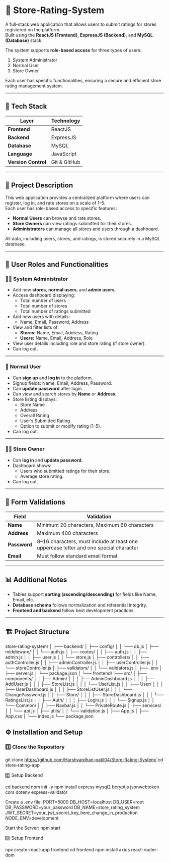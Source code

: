 # 🏪 Store-Rating-System 

A full-stack web application that allows users to submit ratings for stores registered on the platform.  
Built using the **ReactJS (Frontend)**, **ExpressJS (Backend)**, and **MySQL (Database)** stack.  

The system supports **role-based access** for three types of users:  
1. System Administrator  
2. Normal User  
3. Store Owner  

Each user has specific functionalities, ensuring a secure and efficient store rating management system.

---

## 🚀 Tech Stack

| Layer | Technology |
|-------|-------------|
| **Frontend** | ReactJS |
| **Backend** | ExpressJS |
| **Database** | MySQL |
| **Language** | JavaScript |
| **Version Control** | Git & GitHub |

---

## 🧩 Project Description

This web application provides a centralized platform where users can register, log in, and rate stores on a scale of 1–5.  
Each user has role-based access to specific features:

- **Normal Users** can browse and rate stores.  
- **Store Owners** can view ratings submitted for their stores.  
- **Administrators** can manage all stores and users through a dashboard.  

All data, including users, stores, and ratings, is stored securely in a MySQL database.

---

## 👥 User Roles and Functionalities

### 🧑‍💼 System Administrator
- Add new **stores**, **normal users**, and **admin users**.  
- Access dashboard displaying:
  - Total number of users  
  - Total number of stores  
  - Total number of ratings submitted  
- Add new users with details:
  - Name, Email, Password, Address  
- View and filter lists of:
  - **Stores:** Name, Email, Address, Rating  
  - **Users:** Name, Email, Address, Role  
- View user details including role and store rating (if store owner).  
- Can log out.

---

### 🙍 Normal User
- Can **sign up** and **log in** to the platform.  
- Signup fields: Name, Email, Address, Password.  
- Can **update password** after login.  
- Can view and search stores by **Name** or **Address**.  
- Store listing displays:
  - Store Name  
  - Address  
  - Overall Rating  
  - User’s Submitted Rating  
  - Option to submit or modify rating (1–5).  
- Can log out.

---

### 🧑‍🔧 Store Owner
- Can **log in** and **update password**.  
- Dashboard shows:
  - Users who submitted ratings for their store.  
  - Average store rating.  
- Can log out.

---

## 🧱 Form Validations

| Field | Validation |
|--------|-------------|
| **Name** | Minimum 20 characters, Maximum 60 characters |
| **Address** | Maximum 400 characters |
| **Password** | 8–16 characters, must include at least one uppercase letter and one special character |
| **Email** | Must follow standard email format |

---

## 📊 Additional Notes
- Tables support **sorting (ascending/descending)** for fields like Name, Email, etc.  
- **Database schema** follows normalization and referential integrity.  
- **Frontend and backend** follow best development practices.  

---

## 🏗️ Project Structure

store-rating-system/
│
├── backend/
│   ├── config/
│   │   └── db.js
│   ├── middleware/
│   │   └── auth.js
│   ├── routes/
│   │   ├── auth.js
│   │   ├── admin.js
│   │   ├── user.js
│   │   └── store.js
│   ├── controllers/
│   │   ├── authController.js
│   │   ├── adminController.js
│   │   ├── userController.js
│   │   └── storeController.js
│   ├── validators/
│   │   └── validators.js
│   ├── .env
│   ├── server.js
│   └── package.json
│
└── frontend/
    ├── src/
    │   ├── components/
    │   │   ├── Admin/
    │   │   │   ├── AdminDashboard.js
    │   │   │   ├── AddUser.js
    │   │   │   ├── StoreList.js
    │   │   │   └── UserList.js
    │   │   ├── User/
    │   │   │   ├── UserDashboard.js
    │   │   │   ├── StoreListUser.js
    │   │   │   └── ChangePassword.js
    │   │   ├── Store/
    │   │   │   ├── StoreDashboard.js
    │   │   │   └── RatingsList.js
    │   │   ├── Auth/
    │   │   │   ├── Login.js
    │   │   │   └── Signup.js
    │   │   └── Common/
    │   │       ├── Navbar.js
    │   │       └── PrivateRoute.js
    │   ├── services/
    │   │   └── api.js
    │   ├── utils/
    │   │   └── validation.js
    │   ├── App.js
    │   ├── App.css
    │   └── index.js
    └── package.json

## ⚙️ Installation and Setup

### 1️⃣ Clone the Repository

  git clone https://github.com/Harshvardhan-patil04/Store-Rating-System/
  cd store-rating-app
  
2️⃣ Setup Backend

  cd backend
  npm init -y
  npm install express mysql2 bcryptjs jsonwebtoken cors dotenv express-validator
  
  Create a .env file:
  PORT=5000
  DB_HOST=localhost
  DB_USER=root
  DB_PASSWORD=your_password
  DB_NAME=store_rating_system
  JWT_SECRET=your_jwt_secret_key_here_change_in_production
  NODE_ENV=development
  
  Start the Server:
  npm start
  
3️⃣ Setup Frontend

  npx create-react-app frontend
  cd frontend
  npm install axios react-router-dom

  
